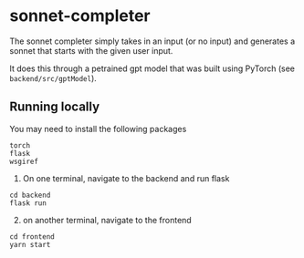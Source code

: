 # sonnet-completer
The sonnet completer simply takes in an input (or no input) and generates a sonnet that starts with the given user input.

It does this through a petrained gpt model that was built using PyTorch (see `backend/src/gptModel`).

## Running locally
You may need to install the following packages
```
torch
flask
wsgiref
```
1. On one terminal, navigate to the backend and run flask
```
cd backend
flask run
```
2. on another terminal, navigate to the frontend
```
cd frontend
yarn start
```
